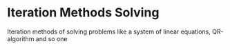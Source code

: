 # Iteration Methods Solving
Iteration methods of solving problems like a system of linear equations, QR-algorithm and so one
